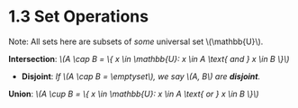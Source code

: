# 1.3 Set Operations

Note: All sets here are subsets of *some* universal set \\(\mathbb{U}\\).

<div class="def">

**Intersection**: *\\(A \cap B = \\{ x \in \mathbb{U}: x \in A \text{ and } x \in B \\}\\)*
</div>

<div class="def">

* **Disjoint**: *If \\(A \cap B = \emptyset\\), we say \\(A, B\\) are **disjoint**.*
</div>


<div class="def">

**Union**: *\\(A \cup B = \\{ x \in \mathbb{U}: x \in A \text{ or } x \in B \\}\\)*
</div>
